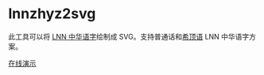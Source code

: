 # lnnzhyz2svg

此工具可以将 [LNN 中华语字][lnnzhyz]绘制成 SVG。支持普通话和[希顶语][xdi8] LNN 中华语字方案。

[在线演示](https://dgck81lnn.github.io/lnnzhyz2svg/)

[lnnzhyz]: https://www.mywiki.cn/dgck81lnn/index.php/LNN_中华语字
[xdi8]: https://wiki.xdi8.top/wiki/希顶语
